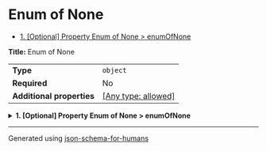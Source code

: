 # Enum of None

- [1. [Optional] Property Enum of None > enumOfNone](#enumOfNone)

**Title:** Enum of None

|                           |                                                                           |
| ------------------------- | ------------------------------------------------------------------------- |
| **Type**                  | `object`                                                                  |
| **Required**              | No                                                                        |
| **Additional properties** | [[Any type: allowed]](# "Additional Properties of any type are allowed.") |

<details>
<summary>
<strong> <a name="enumOfNone"></a>1. [Optional] Property Enum of None > enumOfNone</strong>  

</summary>
<blockquote>

|              |                  |
| ------------ | ---------------- |
| **Type**     | `enum (of null)` |
| **Required** | No               |

**Description:** enumOfNone

Must be one of:

* null

</blockquote>
</details>

----------------------------------------------------------------------------------------------------------------------------
Generated using [json-schema-for-humans](https://github.com/coveooss/json-schema-for-humans)